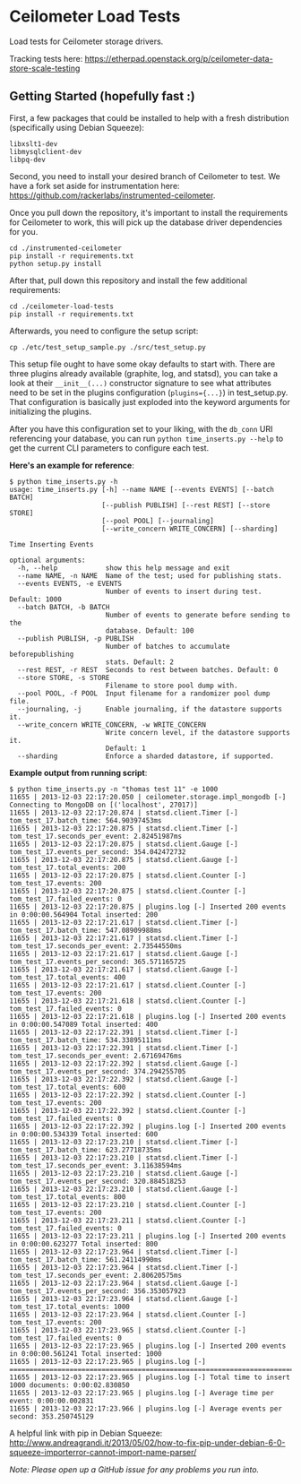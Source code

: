Ceilometer Load Tests
=====================

Load tests for Ceilometer storage drivers.

Tracking tests here: https://etherpad.openstack.org/p/ceilometer-data-store-scale-testing

Getting Started (hopefully fast :)
----------------

First, a few packages that could be installed to help with a fresh distribution (specifically using Debian Squeeze):

```
libxslt1-dev
libmysqlclient-dev
libpq-dev
```

Second, you need to install your desired branch of Ceilometer to test. We have a fork set aside for instrumentation here: https://github.com/rackerlabs/instrumented-ceilometer.

Once you pull down the repository, it's important to install the requirements for Ceilometer to work, this will pick up the database driver dependencies for you.

```
cd ./instrumented-ceilometer
pip install -r requirements.txt
python setup.py install
```

After that, pull down this repository and install the few additional requirements:

```
cd ./ceilometer-load-tests
pip install -r requirements.txt
```

Afterwards, you need to configure the setup script:

```
cp ./etc/test_setup_sample.py ./src/test_setup.py
```

This setup file ought to have some okay defaults to start with. There are three plugins already available (graphite, log, and statsd), you can take a look at their ```__init__(...)``` constructor signature to see what attributes need to be set in the plugins configuration (```plugins={...}```) in test_setup.py. That configuration is basically just exploded into the keyword arguments for initializing the plugins.

After you have this configuration set to your liking, with the ```db_conn``` URI referencing your database, you can run ```python time_inserts.py --help``` to get the current CLI parameters to configure each test.


**Here's an example for reference**:
```
$ python time_inserts.py -h
usage: time_inserts.py [-h] --name NAME [--events EVENTS] [--batch BATCH]
                       [--publish PUBLISH] [--rest REST] [--store STORE]
                       [--pool POOL] [--journaling]
                       [--write_concern WRITE_CONCERN] [--sharding]

Time Inserting Events

optional arguments:
  -h, --help            show this help message and exit
  --name NAME, -n NAME  Name of the test; used for publishing stats.
  --events EVENTS, -e EVENTS
                        Number of events to insert during test. Default: 1000
  --batch BATCH, -b BATCH
                        Number of events to generate before sending to the
                        database. Default: 100
  --publish PUBLISH, -p PUBLISH
                        Number of batches to accumulate beforepublishing
                        stats. Default: 2
  --rest REST, -r REST  Seconds to rest between batches. Default: 0
  --store STORE, -s STORE
                        Filename to store pool dump with.
  --pool POOL, -f POOL  Input filename for a randomizer pool dump file.
  --journaling, -j      Enable journaling, if the datastore supports it.
  --write_concern WRITE_CONCERN, -w WRITE_CONCERN
                        Write concern level, if the datastore supports it.
                        Default: 1
  --sharding            Enforce a sharded datastore, if supported.
```

**Example output from running script**:
```
$ python time_inserts.py -n "thomas test 11" -e 1000
11655 | 2013-12-03 22:17:20.050 | ceilometer.storage.impl_mongodb [-] Connecting to MongoDB on [('localhost', 27017)]
11655 | 2013-12-03 22:17:20.874 | statsd.client.Timer [-] tom_test_17.batch_time: 564.90397453ms
11655 | 2013-12-03 22:17:20.875 | statsd.client.Timer [-] tom_test_17.seconds_per_event: 2.82451987ms
11655 | 2013-12-03 22:17:20.875 | statsd.client.Gauge [-] tom_test_17.events_per_second: 354.042472732
11655 | 2013-12-03 22:17:20.875 | statsd.client.Gauge [-] tom_test_17.total_events: 200
11655 | 2013-12-03 22:17:20.875 | statsd.client.Counter [-] tom_test_17.events: 200
11655 | 2013-12-03 22:17:20.875 | statsd.client.Counter [-] tom_test_17.failed_events: 0
11655 | 2013-12-03 22:17:20.875 | plugins.log [-] Inserted 200 events in 0:00:00.564904	Total inserted: 200
11655 | 2013-12-03 22:17:21.617 | statsd.client.Timer [-] tom_test_17.batch_time: 547.08909988ms
11655 | 2013-12-03 22:17:21.617 | statsd.client.Timer [-] tom_test_17.seconds_per_event: 2.73544550ms
11655 | 2013-12-03 22:17:21.617 | statsd.client.Gauge [-] tom_test_17.events_per_second: 365.571165725
11655 | 2013-12-03 22:17:21.617 | statsd.client.Gauge [-] tom_test_17.total_events: 400
11655 | 2013-12-03 22:17:21.617 | statsd.client.Counter [-] tom_test_17.events: 200
11655 | 2013-12-03 22:17:21.618 | statsd.client.Counter [-] tom_test_17.failed_events: 0
11655 | 2013-12-03 22:17:21.618 | plugins.log [-] Inserted 200 events in 0:00:00.547089	Total inserted: 400
11655 | 2013-12-03 22:17:22.391 | statsd.client.Timer [-] tom_test_17.batch_time: 534.33895111ms
11655 | 2013-12-03 22:17:22.391 | statsd.client.Timer [-] tom_test_17.seconds_per_event: 2.67169476ms
11655 | 2013-12-03 22:17:22.392 | statsd.client.Gauge [-] tom_test_17.events_per_second: 374.294255705
11655 | 2013-12-03 22:17:22.392 | statsd.client.Gauge [-] tom_test_17.total_events: 600
11655 | 2013-12-03 22:17:22.392 | statsd.client.Counter [-] tom_test_17.events: 200
11655 | 2013-12-03 22:17:22.392 | statsd.client.Counter [-] tom_test_17.failed_events: 0
11655 | 2013-12-03 22:17:22.392 | plugins.log [-] Inserted 200 events in 0:00:00.534339	Total inserted: 600
11655 | 2013-12-03 22:17:23.210 | statsd.client.Timer [-] tom_test_17.batch_time: 623.27718735ms
11655 | 2013-12-03 22:17:23.210 | statsd.client.Timer [-] tom_test_17.seconds_per_event: 3.11638594ms
11655 | 2013-12-03 22:17:23.210 | statsd.client.Gauge [-] tom_test_17.events_per_second: 320.884518253
11655 | 2013-12-03 22:17:23.210 | statsd.client.Gauge [-] tom_test_17.total_events: 800
11655 | 2013-12-03 22:17:23.210 | statsd.client.Counter [-] tom_test_17.events: 200
11655 | 2013-12-03 22:17:23.211 | statsd.client.Counter [-] tom_test_17.failed_events: 0
11655 | 2013-12-03 22:17:23.211 | plugins.log [-] Inserted 200 events in 0:00:00.623277	Total inserted: 800
11655 | 2013-12-03 22:17:23.964 | statsd.client.Timer [-] tom_test_17.batch_time: 561.24114990ms
11655 | 2013-12-03 22:17:23.964 | statsd.client.Timer [-] tom_test_17.seconds_per_event: 2.80620575ms
11655 | 2013-12-03 22:17:23.964 | statsd.client.Gauge [-] tom_test_17.events_per_second: 356.353057923
11655 | 2013-12-03 22:17:23.964 | statsd.client.Gauge [-] tom_test_17.total_events: 1000
11655 | 2013-12-03 22:17:23.964 | statsd.client.Counter [-] tom_test_17.events: 200
11655 | 2013-12-03 22:17:23.965 | statsd.client.Counter [-] tom_test_17.failed_events: 0
11655 | 2013-12-03 22:17:23.965 | plugins.log [-] Inserted 200 events in 0:00:00.561241	Total inserted: 1000
11655 | 2013-12-03 22:17:23.965 | plugins.log [-] ===========================================================================
11655 | 2013-12-03 22:17:23.965 | plugins.log [-] Total time to insert 1000 documents: 0:00:02.830850
11655 | 2013-12-03 22:17:23.965 | plugins.log [-] Average time per event: 0:00:00.002831
11655 | 2013-12-03 22:17:23.966 | plugins.log [-] Average events per second: 353.250745129
```

A helpful link with pip in Debian Squeeze: http://www.andreagrandi.it/2013/05/02/how-to-fix-pip-under-debian-6-0-squeeze-importerror-cannot-import-name-parser/

*Note: Please open up a GitHub issue for any problems you run into.*
